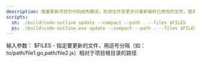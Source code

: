 ```yaml
---
description: 增量更新项目的代码结构概览，检测文件变更并只重新解析已修改的文件，提高更新效率。
scripts:
  sh: ./build/code-outline update --compact --path . --files $FILES
  ps: .\build\code-outline.exe update --compact --path . --files $FILES
---
```

  
输入参数：
$FILES - 指定要更新的文件，用逗号分隔（如：to/path/file1.go,path/file2.js）相对于项目根目录的路径